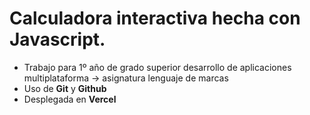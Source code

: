# Calculadora interactiva hecha con **Javascript**.

- Trabajo  para 1º año de  grado superior desarrollo de aplicaciones multiplataforma -> asignatura lenguaje de marcas
- Uso de **Git** y **Github**
- Desplegada en **Vercel**
